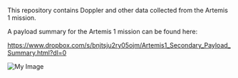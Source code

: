 This repository contains Doppler and other data collected from the Artemis 1 mission.

A payload summary for the Artemis 1 mission can be found here:

https://www.dropbox.com/s/bnjtsju2ry05ojm/Artemis1_Secondary_Payload_Summary.html?dl=0

![My Image](/ScottTilley/Artemis1/Mission_planning/Art1_EL.png)
